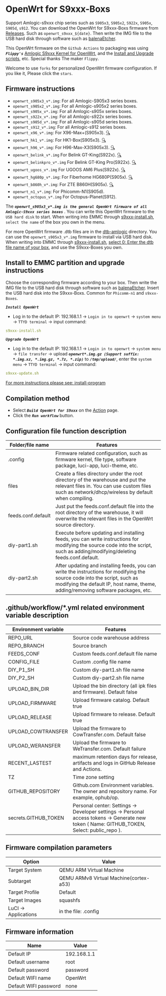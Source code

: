 # OpenWrt for S9xxx-Boxs

Support Amlogic-s9xxx chip series such as `S905x3`, `S905x2`, `S922x`, `S905x`, `S905d`, `s912`. You can download the OpwnWrt for S9xxx-Boxs firmware from [Releases](https://github.com/ophub/op/releases). Such as `openwrt_s9xxx_${date}`. Then write the IMG file to the USB hard disk through software such as [balenaEtcher](https://www.balena.io/etcher/).

This OpenWrt firmware on the `Github Actions` to packaging was using ***`Flippy's`*** [Amlogic S9xxx Kernel for OpenWrt](https://github.com/ophub/amlogic-s9xxx-openwrt), and the [Install and Upgrade scripts](https://github.com/ophub/amlogic-s9xxx-openwrt/tree/main/amlogic-s9xxx/install-program), etc. Special thanks The maker `Flippy`.

Welcome to use `forks` for personalized OpenWrt firmware configuration. If you like it, Please click the `stars`.

## Firmware instructions

- `openwrt_s905x3_v*.img`: For all Amlogic-S905x3 series boxes.
- `openwrt_s905x2_v*.img`: For all Amlogic-s905x2 series boxes.
- `openwrt_s905x_v*.img`: For all Amlogic-s905x series boxes.
- `openwrt_s922x_v*.img`: For all Amlogic-s922x series boxes.
- `openwrt_s905d_v*.img`: For all Amlogic-s905d series boxes.
- `openwrt_s912_v*.img`: For all Amlogic-s912 series boxes.
- `openwrt_x96_v*.img`: For X96-Max+(S905x3). [🔍](https://www.ebay.com/itm/133605678868)
- `openwrt_hk1_v*.img`: For HK1-Box(S905x3). [🔍](https://www.ebay.com/itm/174515007305)
- `openwrt_h96_v*.img`: For H96-Max-X3(S905x3). [🔍](https://www.ebay.com/itm/293499265183)
- `openwrt_belink_v*.img` For Belink GT-King(S922x). [🔍](https://www.ebay.com/itm/303604712848)
- `openwrt_belinkpro_v*.img` For Belink GT-King Pro(S922x). [🔍](https://www.ebay.com/itm/324411782338)
- `openwrt_ugoos_v*.img` For UGOOS AM6 Plus(S922x). [🔍](https://www.ebay.com/itm/254590989143)
- `openwrt_hg680p_v*.img`: For Fiberhome HG680P(S905x). [🔍](https://tokopedia.link/NWF1Skg21db)
- `openwrt_b860h_v*.img`: For ZTE B860H(S905x). [🔍](https://tokopedia.link/fp8wG3711db)
- `openwrt_n1_v*.img`: For Phicomm-N1(S905d).
- `openwrt_octopus_v*.img` For Octopus-Planet(S912).

The ***`openwrt_s905x3_v*.img is the general OpenWrt firmware of all Amlogic-S9xxx series boxes`*** . You can write this OpenWrt firmware to the `USB hard disk` to start. When writing into EMMC through [s9xxx-install.sh](https://github.com/ophub/amlogic-s9xxx-openwrt/tree/main/amlogic-s9xxx/install-program/files/s9xxx-install.sh), `select the name` of the box you own in the menu.

For more OpenWrt firmware .dtb files are in the [dtb-amlogic](https://github.com/ophub/amlogic-s9xxx-openwrt/tree/main/amlogic-s9xxx/amlogic-dtb) directory. You can use the `openwrt_s905x3_v*.img` firmware to install via USB hard disk. When writing into EMMC through [s9xxx-install.sh](https://github.com/ophub/amlogic-s9xxx-openwrt/tree/main/amlogic-s9xxx/install-program/files/s9xxx-install.sh), [select 0: Enter the dtb file name of your box](https://github.com/ophub/amlogic-s9xxx-openwrt/tree/main/amlogic-s9xxx/amlogic-dtb), and use the S9xxx-Boxes you own.

## Install to EMMC partition and upgrade instructions

Choose the corresponding firmware according to your box. Then write the IMG file to the USB hard disk through software such as [balenaEtcher](https://www.balena.io/etcher/). Insert the USB hard disk into the S9xxx-Boxs. Common for `Phicomm-n1` and `s9xxx-Boxes`.

***`Install OpenWrt`***

- Log in to the default IP: 192.168.1.1 → `Login in to openwrt` → `system menu` → `TTYD terminal` → input command: 

```yaml
s9xxx-install.sh
```
***`Upgrade OpenWrt`***

- Log in to the default IP: 192.168.1.1 →  `Login in to openwrt` → `system menu` → `file transfer` → upload ***`openwrt*.img.gz (Support suffix: *.img.xz, *.img.gz, *.7z, *.zip)`*** to ***`/tmp/upload/`***, enter the `system menu` → `TTYD terminal` → input command: 

```yaml
s9xxx-update.sh
```

[For more instructions please see: install-program](https://github.com/ophub/amlogic-s9xxx-openwrt/tree/main/amlogic-s9xxx/install-program)


## Compilation method

- Select ***`Build OpenWrt for S9xxx`*** on the [Action](https://github.com/ophub/op/actions) page.
- Click the ***`Run workflow`*** button.

## Configuration file function description

| Folder/file name | Features |
| ---- | ---- |
| .config | Firmware related configuration, such as firmware kernel, file type, software package, luci-app, luci-theme, etc. |
| files | Create a files directory under the root directory of the warehouse and put the relevant files in. You can use custom files such as network/dhcp/wireless by default when compiling. |
| feeds.conf.default | Just put the feeds.conf.default file into the root directory of the warehouse, it will overwrite the relevant files in the OpenWrt source directory. |
| diy-part1.sh | Execute before updating and installing feeds, you can write instructions for modifying the source code into the script, such as adding/modifying/deleting feeds.conf.default. |
| diy-part2.sh | After updating and installing feeds, you can write the instructions for modifying the source code into the script, such as modifying the default IP, host name, theme, adding/removing software packages, etc. |

## .github/workflow/*.yml related environment variable description

| Environment variable | Features |
| ---- | ---- |
| REPO_URL | Source code warehouse address |
| REPO_BRANCH | Source branch |
| FEEDS_CONF | Custom feeds.conf.default file name |
| CONFIG_FILE | Custom .config file name |
| DIY_P1_SH | Custom diy-part1.sh file name |
| DIY_P2_SH | Custom diy-part2.sh file name |
| UPLOAD_BIN_DIR | Upload the bin directory (all ipk files and firmware). Default false |
| UPLOAD_FIRMWARE | Upload firmware catalog. Default true |
| UPLOAD_RELEASE | Upload firmware to release. Default true |
| UPLOAD_COWTRANSFER | Upload the firmware to CowTransfer.com. Default false |
| UPLOAD_WERANSFER | Upload the firmware to WeTransfer.com. Default failure |
| RECENT_LASTEST | maximum retention days for release, artifacts and logs in GitHub Release and Actions. |
| TZ | Time zone setting |
| GITHUB_REPOSITORY | Github.com Environment variables. The owner and repository name. For example, ophub/op. |
| secrets.GITHUB_TOKEN | Personal center: Settings → Developer settings → Personal access tokens → Generate new token ( Name: GITHUB_TOKEN, Select: public_repo ). |

## Firmware compilation parameters

| Option | Value |
| ---- | ---- |
| Target System | QEMU ARM Virtual Machine |
| Subtarget | QEMU ARMv8 Virtual Machine(cortex-a53) |
| Target Profile | Default |
| Target Images | squashfs |
| LuCI -> Applications | in the file: .config |

## Firmware information

| Name | Value |
| ---- | ---- |
| Default IP | 192.168.1.1 |
| Default username | root |
| Default password | password |
| Default WIFI name | OpenWrt |
| Default WIFI password | none |

